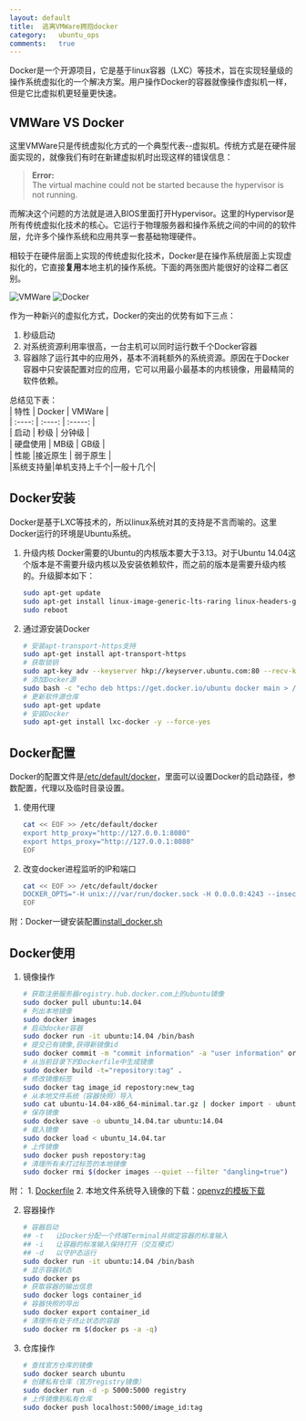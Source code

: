 ```yaml
---
layout:	default
title:	逃离VMWare拥抱docker
category:	ubuntu_ops
comments:	true
---
```

Docker是一个开源项目，它是基于linux容器（LXC）等技术，旨在实现轻量级的操作系统虚拟化的一个解决方案。用户操作Docker的容器就像操作虚拟机一样，但是它比虚拟机更轻量更快速。


## VMWare VS Docker
这里VMWare只是传统虚拟化方式的一个典型代表--虚拟机。传统方式是在硬件层面实现的，就像我们有时在新建虚拟机时出现这样的错误信息：
> **Error:**  
> The virtual machine could not be started because the hypervisor is not running.

而解决这个问题的方法就是进入BIOS里面打开Hypervisor。这里的Hypervisor是所有传统虚拟化技术的核心。它运行于物理服务器和操作系统之间的中间的的软件层，允许多个操作系统和应用共享一套基础物理硬件。

相较于在硬件层面上实现的传统虚拟化技术，Docker是在操作系统层面上实现虚拟化的，它直接**复用**本地主机的操作系统。下面的两张图片能很好的诠释二者区别。  

![VMWare]({{site.baseurl}}/assets/images/virtualization.png)
![Docker]({{site.baseurl}}/assets/images/docker.png)



作为一种新兴的虚拟化方式，Docker的突出的优势有如下三点：  
1. 秒级启动  
2. 对系统资源利用率很高，一台主机可以同时运行数千个Docker容器  
3. 容器除了运行其中的应用外，基本不消耗额外的系统资源。原因在于Docker容器中只安装配置对应的应用，它可以用最小最基本的内核镜像，用最精简的软件依赖。

总结见下表：  
	|   特性   | Docker       |  VMWare  |  
	| :----:   | :----:       | :-----:  |  
	|   启动   | 秒级         |  分钟级  |  
	| 硬盘使用 | MB级         |  GB级    |  
	|   性能   |接近原生      | 弱于原生 |  
	|系统支持量|单机支持上千个|一般十几个|  


## Docker安装
Docker是基于LXC等技术的，所以linux系统对其的支持是不言而喻的。这里Docker运行的环境是Ubuntu系统。

1. 升级内核
Docker需要的Ubuntu的内核版本要大于3.13。对于Ubuntu 14.04这个版本是不需要升级内核以及安装依赖软件，而之前的版本是需要升级内核的。升级脚本如下：

	```bash
	sudo apt-get update
	sudo apt-get install linux-image-generic-lts-raring linux-headers-generic-lts-raring
	sudo reboot
	```
2. 通过源安装Docker

	```bash
	# 安装apt-transport-https支持
	sudo apt-get install apt-transport-https
	# 获取锁钥
	sudo apt-key adv --keyserver hkp://keyserver.ubuntu.com:80 --recv-keys 36A1D7869245C8950F966E92D8576A8BA88D21E9
	# 添加Docker源
	sudo bash -c "echo deb https://get.docker.io/ubuntu docker main > /etc/apt/sources.list.d/docker.list"
	# 更新软件源仓库
	sudo apt-get update
	# 安装Docker
	sudo apt-get install lxc-docker -y --force-yes
	```

## Docker配置
Docker的配置文件是[/etc/default/docker]({{site.baseurl}}/assets/attachs/docker.txt)，里面可以设置Docker的启动路径，参数配置，代理以及临时目录设置。

1. 使用代理

	```bash
	cat << EOF >> /etc/default/docker
	export http_proxy="http://127.0.0.1:8080"
	export https_proxy="http://127.0.0.1:8080"
	EOF
	```
2. 改变docker进程监听的IP和端口
	
	```bash
	cat << EOF >> /etc/default/docker
	DOCKER_OPTS="-H unix:///var/run/docker.sock -H 0.0.0.0:4243 --insecure-regis    try 127.0.0.1:5000"
	EOF
	```
附：Docker一键安装配置[install_docker.sh]({{site.baseurl}}/assets/attachs/install_docker.sh.txt)

## Docker使用
1. 镜像操作
	
	```bash
	# 获取注册服务器registry.hub.docker.com上的ubuntu镜像
	sudo docker pull ubuntu:14.04
	# 列出本地镜像
	sudo docker images
	# 启动docker容器
	sudo docker run -it ubuntu:14.04 /bin/bash
	# 提交已有镜像,获得新镜像id
	sudo docker commit -m "commit information" -a "user information" original_docker_id repository:tag
	# 从当前目录下的Dockerfile中生成镜像
	sudo docker build -t="repository:tag" .
	# 修改镜像标签
	sudo docker tag image_id repostory:new_tag
	# 从本地文件系统（容器快照）导入
	sudo cat ubuntu-14.04-x86_64-minimal.tar.gz | docker import - ubuntu:14.04
	# 保存镜像
	sudo docker save -o ubuntu_14.04.tar ubuntu:14.04
	# 载入镜像
	sudo docker load < ubuntu_14.04.tar
	# 上传镜像
	sudo docker push repostory:tag
	# 清理所有未打过标签的本地镜像
	sudo docker rmi $(docker images --quiet --filter "dangling=true")
	```
附：
	1. [Dockerfile]({{site.baseurl}}/assets/attachs/Dockfile.txt)
	2. 本地文件系统导入镜像的下载：[openvz的模板下载](http://openvz.org/Download/templates/precreated)

2. 容器操作

	```bash
	# 容器启动
	## -t	让Docker分配一个终端Terminal并绑定容器的标准输入
	## -i	让容器的标准输入保持打开（交互模式）
	## -d	以守护态运行
	sudo docker run -it ubuntu:14.04 /bin/bash
	# 显示容器状态
	sudo docker ps
	# 获取容器的输出信息
	sudo docker logs container_id
	# 容器快照的导出
	sudo docker export container_id
	# 清理所有处于终止状态的容器
	sudo docker rm $(docker ps -a -q)
	```

3. 仓库操作

	```bash
	# 查找官方仓库的镜像
	sudo docker search ubuntu
	# 创建私有仓库（官方registry镜像）
	sudo docker run -d -p 5000:5000 registry
	# 上传镜像到私有仓库
	sudo docker push localhost:5000/image_id:tag
